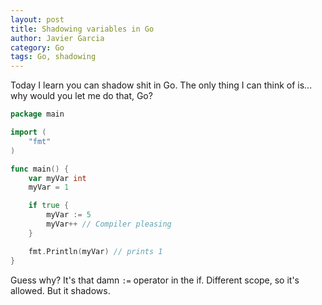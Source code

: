 ```yaml
---
layout: post
title: Shadowing variables in Go
author: Javier Garcia
category: Go
tags: Go, shadowing
---
```


Today I learn you can shadow shit in Go. The only thing I can think of is...
why would you let me do that, Go?

```go
package main

import (
	"fmt"
)

func main() {
	var myVar int
	myVar = 1

	if true {
		myVar := 5
		myVar++ // Compiler pleasing
	}

	fmt.Println(myVar) // prints 1
}
```

Guess why? It's that damn `:=` operator in the if. Different scope, so it's
allowed. But it shadows.
